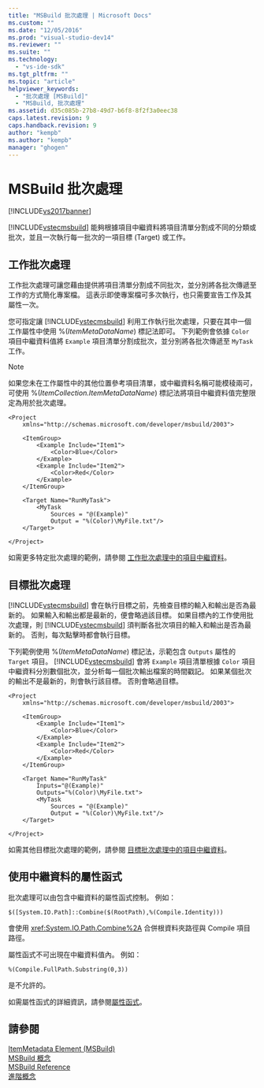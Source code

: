 ```yaml
---
title: "MSBuild 批次處理 | Microsoft Docs"
ms.custom: ""
ms.date: "12/05/2016"
ms.prod: "visual-studio-dev14"
ms.reviewer: ""
ms.suite: ""
ms.technology: 
  - "vs-ide-sdk"
ms.tgt_pltfrm: ""
ms.topic: "article"
helpviewer_keywords: 
  - "批次處理 [MSBuild]"
  - "MSBuild, 批次處理"
ms.assetid: d35c085b-27b8-49d7-b6f8-8f2f3a0eec38
caps.latest.revision: 9
caps.handback.revision: 9
author: "kempb"
ms.author: "kempb"
manager: "ghogen"
---
```

# MSBuild 批次處理
[!INCLUDE[vs2017banner](../code-quality/includes/vs2017banner.md)]

[!INCLUDE[vstecmsbuild](../extensibility/internals/includes/vstecmsbuild_md.md)] 能夠根據項目中繼資料將項目清單分割成不同的分類或批次，並且一次執行每一批次的一項目標 \(Target\) 或工作。  
  
## 工作批次處理  
 工作批次處理可讓您藉由提供將項目清單分割成不同批次，並分別將各批次傳遞至工作的方式簡化專案檔。  這表示即使專案檔可多次執行，也只需要宣告工作及其屬性一次。  
  
 您可指定讓 [!INCLUDE[vstecmsbuild](../extensibility/internals/includes/vstecmsbuild_md.md)] 利用工作執行批次處理，只要在其中一個工作屬性中使用 %\(*ItemMetaDataName*\) 標記法即可。  下列範例會依據 `Color` 項目中繼資料值將 `Example` 項目清單分割成批次，並分別將各批次傳遞至 `MyTask` 工作。  
  
> [!NOTE]
>  如果您未在工作屬性中的其他位置參考項目清單，或中繼資料名稱可能模稜兩可，可使用 %\(*ItemCollection.ItemMetaDataName*\) 標記法將項目中繼資料值完整限定為用於批次處理。  
  
```  
<Project  
    xmlns="http://schemas.microsoft.com/developer/msbuild/2003">  
  
    <ItemGroup>  
        <Example Include="Item1">  
            <Color>Blue</Color>  
        </Example>  
        <Example Include="Item2">  
            <Color>Red</Color>  
        </Example>  
    </ItemGroup>  
  
    <Target Name="RunMyTask">  
        <MyTask  
            Sources = "@(Example)"  
            Output = "%(Color)\MyFile.txt"/>  
    </Target>  
  
</Project>  
```  
  
 如需更多特定批次處理的範例，請參閱 [工作批次處理中的項目中繼資料](../msbuild/item-metadata-in-task-batching.md)。  
  
## 目標批次處理  
 [!INCLUDE[vstecmsbuild](../extensibility/internals/includes/vstecmsbuild_md.md)] 會在執行目標之前，先檢查目標的輸入和輸出是否為最新的。  如果輸入和輸出都是最新的，便會略過該目標。  如果目標內的工作使用批次處理，則 [!INCLUDE[vstecmsbuild](../extensibility/internals/includes/vstecmsbuild_md.md)] 須判斷各批次項目的輸入和輸出是否為最新的。  否則，每次點擊時都會執行目標。  
  
 下列範例使用 %\(*ItemMetaDataName*\) 標記法，示範包含 `Outputs` 屬性的 `Target` 項目。  [!INCLUDE[vstecmsbuild](../extensibility/internals/includes/vstecmsbuild_md.md)] 會將 `Example` 項目清單根據 `Color` 項目中繼資料分別數個批次，並分析每一個批次輸出檔案的時間戳記。  如果某個批次的輸出不是最新的，則會執行該目標。  否則會略過目標。  
  
```  
<Project  
    xmlns="http://schemas.microsoft.com/developer/msbuild/2003">  
  
    <ItemGroup>  
        <Example Include="Item1">  
            <Color>Blue</Color>  
        </Example>  
        <Example Include="Item2">  
            <Color>Red</Color>  
        </Example>  
    </ItemGroup>  
  
    <Target Name="RunMyTask"  
        Inputs="@(Example)"  
        Outputs="%(Color)\MyFile.txt">  
        <MyTask  
            Sources = "@(Example)"  
            Output = "%(Color)\MyFile.txt"/>  
    </Target>  
  
</Project>  
```  
  
 如需其他目標批次處理的範例，請參閱 [目標批次處理中的項目中繼資料](../msbuild/item-metadata-in-target-batching.md)。  
  
## 使用中繼資料的屬性函式  
 批次處理可以由包含中繼資料的屬性函式控制。  例如：  
  
 `$([System.IO.Path]::Combine($(RootPath),%(Compile.Identity)))`  
  
 會使用 <xref:System.IO.Path.Combine%2A> 合併根資料夾路徑與 Compile 項目路徑。  
  
 屬性函式不可出現在中繼資料值內。  例如：  
  
 `%(Compile.FullPath.Substring(0,3))`  
  
 是不允許的。  
  
 如需屬性函式的詳細資訊，請參閱[屬性函式](../msbuild/property-functions.md)。  
  
## 請參閱  
 [ItemMetadata Element \(MSBuild\)](../msbuild/itemmetadata-element-msbuild.md)   
 [MSBuild 概念](../msbuild/msbuild-concepts.md)   
 [MSBuild Reference](../msbuild/msbuild-reference.md)   
 [進階概念](../msbuild/msbuild-advanced-concepts.md)